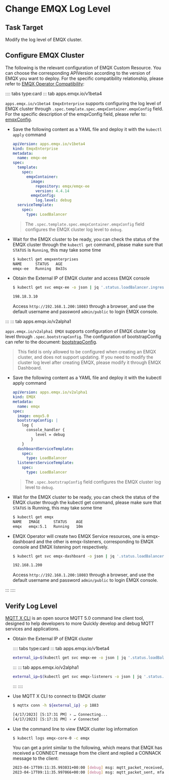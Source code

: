 # Change EMQX Log Level

## Task Target

Modify the log level of EMQX cluster.

## Configure EMQX Cluster

The following is the relevant configuration of EMQX Custom Resource. You can choose the corresponding APIVersion according to the version of EMQX you want to deploy. For the specific compatibility relationship, please refer to [EMQX Operator Compatibility](../index.md):

:::: tabs type:card
::: tab apps.emqx.io/v1beta4

`apps.emqx.io/v1beta4 EmqxEnterprise` supports configuring the log level of EMQX cluster through `.spec.template.spec.emqxContainer.emqxConfig` field. For the specific description of the emqxConfig field, please refer to: [emqxConfig](../reference/v1beta4-reference.md#emqxtemplatespec).

+ Save the following content as a YAML file and deploy it with the `kubectl apply` command

  ```yaml
  apiVersion: apps.emqx.io/v1beta4
  kind: EmqxEnterprise
  metadata:
    name: emqx-ee
  spec:
    template:
      spec:
        emqxContainer:
          image:
            repository: emqx/emqx-ee
            version: 4.4.14
          emqxConfig:
            log.level: debug
    serviceTemplate:
      spec:
        type: LoadBalancer
  ```

  > The `.spec.template.spec.emqxContainer.emqxConfig` field configures the EMQX cluster log level to `debug`.

+ Wait for the EMQX cluster to be ready, you can check the status of the EMQX cluster through the `kubectl get` command, please make sure that `STATUS` is `Running`, this may take some time

  ```bash
  $ kubectl get emqxenterprises
  NAME      STATUS   AGE
  emqx-ee   Running  8m33s
  ```

+ Obtain the External IP of EMQX cluster and access EMQX console

  ```bash
  $ kubectl get svc emqx-ee -o json | jq '.status.loadBalancer.ingress[0].ip'

  198.18.3.10
  ```
  Access `http://192.168.1.200:18083` through a browser, and use the default username and password `admin/public` to login EMQX console.

:::
::: tab apps.emqx.io/v2alpha1

`apps.emqx.io/v2alpha1 EMQX` supports configuration of EMQX cluster log level through `.spec.bootstrapConfig`. The configuration of bootstrapConfig can refer to the document: [bootstrapConfig](https://www.emqx.io/docs/en/v5.0/admin/cfg.html).

> This field is only allowed to be configured when creating an EMQX cluster, and does not support updating. If you need to modify the cluster log level after creating EMQX, please modify it through EMQX Dashboard.

+ Save the following content as a YAML file and deploy it with the kubectl apply command

  ```yaml
  apiVersion: apps.emqx.io/v2alpha1
  kind: EMQX
  metadata:
    name: emqx
  spec:
    image: emqx5.0
    bootstrapConfig: |
      log {
        console_handler {
            level = debug
          }
      }
    dashboardServiceTemplate:
      spec:
        type: LoadBalancer
    listenersServiceTemplate:
      spec:
        type: LoadBalancer
  ```

  > The `.spec.bootstrapConfig` field configures the EMQX cluster log level to `debug`.

+ Wait for the EMQX cluster to be ready, you can check the status of the EMQX cluster through the kubectl get command, please make sure that `STATUS` is Running, this may take some time

  ```bash
  $ kubectl get emqx
  NAME   IMAGE      STATUS    AGE
  emqx   emqx:5.1   Running   10m
  ```

+ EMQX Operator will create two EMQX Service resources, one is emqx-dashboard and the other is emqx-listeners, corresponding to EMQX console and EMQX listening port respectively.

  ```bash
  $ kubectl get svc emqx-dashboard -o json | jq '.status.loadBalancer.ingress[0].ip'

  192.168.1.200
  ```

  Access `http://192.168.1.200:18083` through a browser, and use the default username and password `admin/public` to login EMQX console.

:::
::::

## Verify Log Level

[MQTT X CLI](https://mqttx.app/cli) is an open source MQTT 5.0 command line client tool, designed to help developers to more Quickly develop and debug MQTT services and applications.

+ Obtain the External IP of EMQX cluster

  :::: tabs type:card
  ::: tab apps.emqx.io/v1beta4

  ```bash
  external_ip=$(kubectl get svc emqx-ee -o json | jq '.status.loadBalancer.ingress[0].ip')
  ```
  :::
  ::: tab apps.emqx.io/v2alpha1

  ```bash
  external_ip=$(kubectl get svc emqx-listeners -o json | jq '.status.loadBalancer.ingress[0].ip')
  ```
  :::
  ::::

+ Use MQTT X CLI to connect to EMQX cluster

  ```bash
  $ mqttx conn -h ${external_ip} -p 1883

  [4/17/2023] [5:17:31 PM] › … Connecting...
  [4/17/2023] [5:17:31 PM] › ✔ Connected
  ```

+ Use the command line to view EMQX cluster log information

  ```bash
  $ kubectl logs emqx-core-0 -c emqx
  ```

  You can get a print similar to the following, which means that EMQX has received a CONNECT message from the client and replied a CONNACK message to the client:

  ```bash
  2023-04-17T09:11:35.993031+00:00 [debug] msg: mqtt_packet_received, mfa: emqx_channel:handle_in/2, line: 360, peername: 218.190.230.144:59457, clientid: mqttx_322680d9, packet: CONNECT(Q0, R0, D0, ClientId=mqttx_322680d9, ProtoName=MQTT, ProtoVsn=5, CleanStart=true, KeepAlive=30, Username=undefined, Password=), tag: MQTT
  2023-04-17T09:11:35.997066+00:00 [debug] msg: mqtt_packet_sent, mfa: emqx_connection:serialize_and_inc_stats_fun/1, line: 872, peername: 218.190.230.144:59457, clientid: mqttx_322680d9, packet: CONNACK(Q0, R0, D0, AckFlags=0, ReasonCode=0), tag: MQTT
  ```
